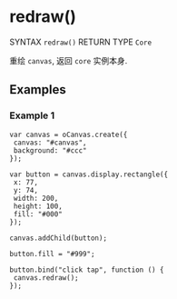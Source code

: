 # redraw()

SYNTAX `redraw()` RETURN TYPE `Core`

重绘 `canvas`, 返回 `core` 实例本身.

## Examples

### Example 1

```
var canvas = oCanvas.create({
 canvas: "#canvas",
 background: "#ccc"
});

var button = canvas.display.rectangle({
 x: 77,
 y: 74,
 width: 200,
 height: 100,
 fill: "#000"
});

canvas.addChild(button);

button.fill = "#999";

button.bind("click tap", function () {
 canvas.redraw();
});
```
